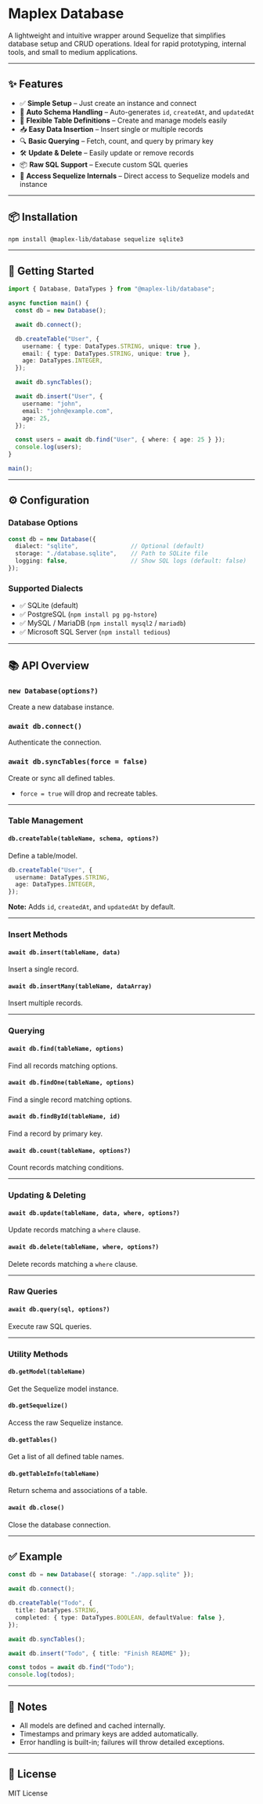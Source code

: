 # Maplex Database

A lightweight and intuitive wrapper around Sequelize that simplifies database setup and CRUD operations. Ideal for rapid prototyping, internal tools, and small to medium applications.

---

## ✨ Features

* ✅ **Simple Setup** – Just create an instance and connect
* 🔄 **Auto Schema Handling** – Auto-generates `id`, `createdAt`, and `updatedAt`
* 🔧 **Flexible Table Definitions** – Create and manage models easily
* 📥 **Easy Data Insertion** – Insert single or multiple records
* 🔍 **Basic Querying** – Fetch, count, and query by primary key
* 🛠️ **Update & Delete** – Easily update or remove records
* 📦 **Raw SQL Support** – Execute custom SQL queries
* 🔌 **Access Sequelize Internals** – Direct access to Sequelize models and instance

---

## 📦 Installation

```bash
npm install @maplex-lib/database sequelize sqlite3
```

---

## 🚀 Getting Started

```ts
import { Database, DataTypes } from "@maplex-lib/database";

async function main() {
  const db = new Database();

  await db.connect();

  db.createTable("User", {
    username: { type: DataTypes.STRING, unique: true },
    email: { type: DataTypes.STRING, unique: true },
    age: DataTypes.INTEGER,
  });

  await db.syncTables();

  await db.insert("User", {
    username: "john",
    email: "john@example.com",
    age: 25,
  });

  const users = await db.find("User", { where: { age: 25 } });
  console.log(users);
}

main();
```

---

## ⚙️ Configuration

### Database Options

```ts
const db = new Database({
  dialect: "sqlite",               // Optional (default)
  storage: "./database.sqlite",    // Path to SQLite file
  logging: false,                  // Show SQL logs (default: false)
});
```

### Supported Dialects

* ✅ SQLite (default)
* ✅ PostgreSQL (`npm install pg pg-hstore`)
* ✅ MySQL / MariaDB (`npm install mysql2` / `mariadb`)
* ✅ Microsoft SQL Server (`npm install tedious`)

---

## 📚 API Overview

### `new Database(options?)`

Create a new database instance.

### `await db.connect()`

Authenticate the connection.

### `await db.syncTables(force = false)`

Create or sync all defined tables.

* `force = true` will drop and recreate tables.

---

### Table Management

#### `db.createTable(tableName, schema, options?)`

Define a table/model.

```ts
db.createTable("User", {
  username: DataTypes.STRING,
  age: DataTypes.INTEGER,
});
```

**Note:** Adds `id`, `createdAt`, and `updatedAt` by default.

---

### Insert Methods

#### `await db.insert(tableName, data)`

Insert a single record.

#### `await db.insertMany(tableName, dataArray)`

Insert multiple records.

---

### Querying

#### `await db.find(tableName, options)`

Find all records matching options.

#### `await db.findOne(tableName, options)`

Find a single record matching options.

#### `await db.findById(tableName, id)`

Find a record by primary key.

#### `await db.count(tableName, options?)`

Count records matching conditions.

---

### Updating & Deleting

#### `await db.update(tableName, data, where, options?)`

Update records matching a `where` clause.

#### `await db.delete(tableName, where, options?)`

Delete records matching a `where` clause.

---

### Raw Queries

#### `await db.query(sql, options?)`

Execute raw SQL queries.

---

### Utility Methods

#### `db.getModel(tableName)`

Get the Sequelize model instance.

#### `db.getSequelize()`

Access the raw Sequelize instance.

#### `db.getTables()`

Get a list of all defined table names.

#### `db.getTableInfo(tableName)`

Return schema and associations of a table.

#### `await db.close()`

Close the database connection.

---

## ✅ Example

```ts
const db = new Database({ storage: "./app.sqlite" });

await db.connect();

db.createTable("Todo", {
  title: DataTypes.STRING,
  completed: { type: DataTypes.BOOLEAN, defaultValue: false },
});

await db.syncTables();

await db.insert("Todo", { title: "Finish README" });

const todos = await db.find("Todo");
console.log(todos);
```

---

## 📘 Notes

* All models are defined and cached internally.
* Timestamps and primary keys are added automatically.
* Error handling is built-in; failures will throw detailed exceptions.

---

## 📄 License

MIT License

